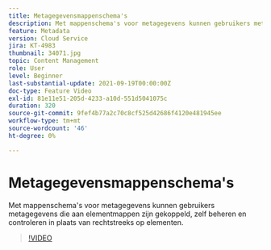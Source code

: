 ```yaml
---
title: Metagegevensmappenschema's
description: Met mappenschema's voor metagegevens kunnen gebruikers metagegevens die aan elementmappen zijn gekoppeld, zelf beheren en controleren in plaats van rechtstreeks op elementen.
feature: Metadata
version: Cloud Service
jira: KT-4983
thumbnail: 34071.jpg
topic: Content Management
role: User
level: Beginner
last-substantial-update: 2021-09-19T00:00:00Z
doc-type: Feature Video
exl-id: 81e11e51-205d-4233-a10d-551d5041075c
duration: 320
source-git-commit: 9fef4b77a2c70c8cf525d42686f4120e481945ee
workflow-type: tm+mt
source-wordcount: '46'
ht-degree: 0%

---
```


# Metagegevensmappenschema&#39;s

Met mappenschema&#39;s voor metagegevens kunnen gebruikers metagegevens die aan elementmappen zijn gekoppeld, zelf beheren en controleren in plaats van rechtstreeks op elementen.

>[!VIDEO](https://video.tv.adobe.com/v/34071?quality=12&learn=on)
